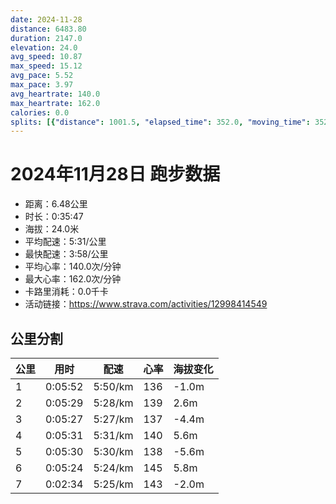 ```yaml
---
date: 2024-11-28
distance: 6483.80
duration: 2147.0
elevation: 24.0
avg_speed: 10.87
max_speed: 15.12
avg_pace: 5.52
max_pace: 3.97
avg_heartrate: 140.0
max_heartrate: 162.0
calories: 0.0
splits: [{"distance": 1001.5, "elapsed_time": 352.0, "moving_time": 352.0, "average_speed": 2.85, "pace": 5.847964912280701, "average_heartrate": 136.60171919770772, "elevation_difference": -1.0, "split_number": 1}, {"distance": 1001.1, "elapsed_time": 329.0, "moving_time": 329.0, "average_speed": 3.04, "pace": 5.482467105263157, "average_heartrate": 139.4498480243161, "elevation_difference": 2.6, "split_number": 2}, {"distance": 997.9, "elapsed_time": 327.0, "moving_time": 327.0, "average_speed": 3.05, "pace": 5.464491803278689, "average_heartrate": 137.36391437308868, "elevation_difference": -4.4, "split_number": 3}, {"distance": 1000.7, "elapsed_time": 331.0, "moving_time": 331.0, "average_speed": 3.02, "pace": 5.518774834437085, "average_heartrate": 140.31117824773415, "elevation_difference": 5.6, "split_number": 4}, {"distance": 1001.5, "elapsed_time": 330.0, "moving_time": 330.0, "average_speed": 3.03, "pace": 5.50056105610561, "average_heartrate": 138.8090909090909, "elevation_difference": -5.6, "split_number": 5}, {"distance": 999.1, "elapsed_time": 324.0, "moving_time": 324.0, "average_speed": 3.08, "pace": 5.411266233766233, "average_heartrate": 145.91358024691357, "elevation_difference": 5.8, "split_number": 6}, {"distance": 472.2, "elapsed_time": 158.0, "moving_time": 154.0, "average_speed": 3.07, "pace": 5.428892508143322, "average_heartrate": 143.7987012987013, "elevation_difference": -2.0, "split_number": 7}]
---
```


# 2024年11月28日 跑步数据

- 距离：6.48公里
- 时长：0:35:47
- 海拔：24.0米
- 平均配速：5:31/公里
- 最快配速：3:58/公里
- 平均心率：140.0次/分钟
- 最大心率：162.0次/分钟
- 卡路里消耗：0.0千卡
- 活动链接：https://www.strava.com/activities/12998414549

## 公里分割

| 公里 | 用时 | 配速 | 心率 | 海拔变化 |
|------|------|------|------|------|
| 1 | 0:05:52 | 5:50/km | 136 | -1.0m |
| 2 | 0:05:29 | 5:28/km | 139 | 2.6m |
| 3 | 0:05:27 | 5:27/km | 137 | -4.4m |
| 4 | 0:05:31 | 5:31/km | 140 | 5.6m |
| 5 | 0:05:30 | 5:30/km | 138 | -5.6m |
| 6 | 0:05:24 | 5:24/km | 145 | 5.8m |
| 7 | 0:02:34 | 5:25/km | 143 | -2.0m |

